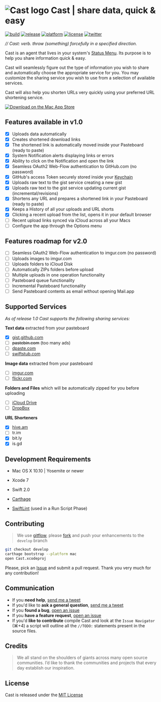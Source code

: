 # ![Cast logo](https://raw.githubusercontent.com/lfaoro/Cast/master/Cast/Assets.xcassets/AppIcon.appiconset/64x64.png) Cast | share data, quick & easy

[![build](https://travis-ci.org/lfaoro/Cast.svg)](https://travis-ci.org/lfaoro/Cast)
[![release](https://img.shields.io/badge/release-v1.1-green.svg?style=flat)](https://tr.im/CastMacAppStore)
[![platform](https://img.shields.io/badge/platform-Mac%20OS%20X%2010.10-lightgrey.svg)](https://www.apple.com/osx/)
[![license](https://img.shields.io/badge/license-MIT-lightgrey.svg)](https://github.com/lfaoro/Cast/blob/master/LICENSE.md)
[![twitter](https://img.shields.io/badge/twitter-%40leonarth-blue.svg)](https://twitter.com/leonarth)

*// Cast: verb. throw (something) forcefully in a specified direction.*

Cast is an agent that lives in your system's
[Status Menu](https://support.apple.com/en-mt/HT201956).
Its purpose is to help you share information quick & easy.

Cast will seamlessly figure out the type of information you wish to share and automatically choose the appropriate service for you. You may customize the sharing service you wish to use from a selection of available services.

Cast will also help you shorten URLs very quickly using your preferred URL shortening service.


[![Download on the Mac App Store][MacAppStoreLogo]][MacAppStoreLink]

[MacAppStoreLogo]: https://raw.githubusercontent.com/lfaoro/Cast/master/AppStore/Download_on_the_Mac_App_Store_Badge_US-UK_165x40.jpg
[MacAppStoreLink]: https://tr.im/CastMacAppStore

## Features available in v1.0
- [x] Uploads data automatically
- [x] Creates shortened download links
- [x] The shortened link is automatically moved inside your Pasteboard (ready to paste)
- [x] System Notification alerts displaying links or errors
- [x] Ability to click on the Notification and open the link
- [x] Seamless OAuth2 Web-Flow authentication to GitHub.com (no password)
- [x] GitHub's access Token securely stored inside your [Keychain](https://en.wikipedia.org/wiki/Keychain_(software))
- [x] Uploads raw text to the gist service creating a new gist
- [x] Uploads raw text to the gist service updating current gist (incremental/revisions)
- [x] Shortens any URL and prepares a shortened link in your Pasteboard (ready to paste)
- [x] Keeps a History of all your uploads and URL shorts
- [x] Clicking a recent upload from the list, opens it in your default browser
- [ ] Recent upload links synced via iCloud across all your Macs
- [ ] Configure the app through the Options menu

## Features roadmap for v2.0

- [ ] Seamless OAuth2 Web-Flow authentication to imgur.com (no password)
- [ ] Uploads images to imgur.com
- [ ] Uploads folders to iCloud Disk
- [ ] Automatically ZIPs folders before upload
- [ ] Multiple uploads in one operation functionality
- [ ] Pasteboard queue functionality
- [ ] Incremental Pasteboard functionality
- [ ] Send Pasteboard contents as email without opening Mail.app

## Supported Services
*As of release 1.0 Cast supports the following sharing services:*

**Text data** extracted from your pasteboard
- [x] [gist.github.com](http://gist.github.com)
- [ ] ~~pastebin.com~~ (too many ads)
- [ ] [dpaste.com](http://dpaste.com)
- [ ] [swiftstub.com](http://swiftstub.com)

**Image data** extracted from your pasteboard
- [ ] [imgur.com](http://imgur.com)
- [ ] [flickr.com](http://flickr.com)

**Folders and Files** which will be automatically zipped for you before uploading
- [ ] [iCloud Drive](http://www.apple.com/icloud/icloud-drive/)
- [ ] [DropBox](http://dropbox.com)

**URL Shorteners**
- [x] [hive.am](www.hive.am)
- [ ] tr.im
- [x] bit.ly
- [x] is.gd

## Development Requirements
- Mac OS X 10.10 | Yosemite or newer
- Xcode 7
- Swift 2.0
- [Carthage][128c6379]
- [SwiftLint][9afd067e] (used in a Run Script Phase)

  [128c6379]: https://github.com/Carthage/Carthage#installing-carthage "Install Carthage"
  [9afd067e]: https://github.com/realm/SwiftLint#installation "Install SwiftLint"

## Contributing

> We use [gitflow][0d3b04ed], please [fork][castFork] and push your enhancements to the `develop` branch

[castFork]: https://github.com/lfaoro/Cast/fork

```Bash
git checkout develop
carthage bootstrap --platform mac
open Cast.xcodeproj
```
Please, pick an [Issue][c2a6348a] and submit a pull request.
Thank you very much for any contribution!

  [c2a6348a]: https://github.com/lfaoro/Cast/issues "Push to `develop` please"
  [0d3b04ed]: https://www.atlassian.com/git/tutorials/comparing-workflows/gitflow-workflow "Gitflow Workflow"


## Communication
- If you **need help**, [send me a tweet](<https://twitter.com/leonarth>)
- If you'd like to **ask a general question**, [send me a tweet](<https://twitter.com/leonarth>)
- If you **found a bug**, [open an issue](<https://github.com/lfaoro/Cast/issues>)
- If you **have a feature request**, [open an issue](<https://github.com/lfaoro/Cast/issues>)
- If you'd **like to contribute** compile Cast and look at the `Issue Navigator` (⌘+4) a script will outline all the `//TODO:` statements present in the source files.

## Credits

> We all stand on the shoulders of giants across many open source communities. I’d like to thank the communities and projects that every day establish our inspiration.

## License
Cast is released under the [MIT License](<LICENSE.md>)

